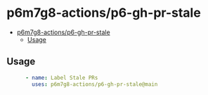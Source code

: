 # p6m7g8-actions/p6-gh-pr-stale

- [p6m7g8-actions/p6-gh-pr-stale](#p6m7g8-actionsp6-gh-pr-stale)
  - [Usage](#usage)

## Usage

```yaml
      - name: Label Stale PRs
        uses: p6m7g8-actions/p6-gh-pr-stale@main
```
